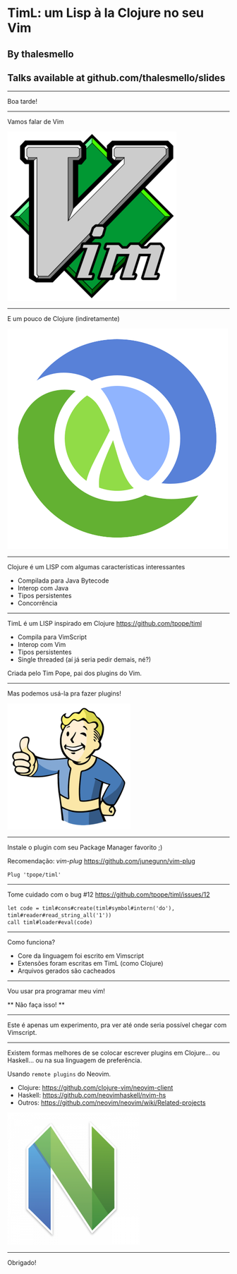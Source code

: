 # TimL: um Lisp à la Clojure no seu Vim

## By thalesmello

## Talks available at github.com/thalesmello/slides

---

Boa tarde!

---

Vamos falar de Vim

![](./vim-logo.png)

---

E um pouco de Clojure (indiretamente)

![](./clojure-logo.png)

---

Clojure é um LISP com algumas características interessantes

- Compilada para Java Bytecode
- Interop com Java
- Tipos persistentes
- Concorrência

---

TimL é um LISP inspirado em Clojure
https://github.com/tpope/timl

- Compila para VimScript
- Interop com Vim
- Tipos persistentes
- Single threaded (aí já seria pedir demais, né?)

Criada pelo Tim Pope, pai dos plugins do Vim.

---

Mas podemos usá-la pra fazer plugins!

![](./vault_boy.png)

---

Instale o plugin com seu Package Manager favorito ;)

Recomendação: *vim-plug*
https://github.com/junegunn/vim-plug

```vim
Plug 'tpope/timl'
```

---

Tome cuidado com o bug #12
https://github.com/tpope/timl/issues/12

```vim
let code = timl#cons#create(timl#symbol#intern('do'), timl#reader#read_string_all('1'))
call timl#loader#eval(code)
```

---

Como funciona?

- Core da linguagem foi escrito em Vimscript
- Extensões foram escritas em TimL (como Clojure)
- Arquivos gerados são cacheados

---

Vou usar pra programar meu vim!

** Não faça isso! **

---

Este é apenas um experimento, pra ver até onde seria
possível chegar com Vimscript.

---

Existem formas melhores de se colocar escrever
plugins em Clojure... ou Haskell... ou na sua
linguagem de preferência.

Usando `remote plugins` do Neovim.

- Clojure: https://github.com/clojure-vim/neovim-client
- Haskell: https://github.com/neovimhaskell/nvim-hs
- Outros: https://github.com/neovim/neovim/wiki/Related-projects

![](./neovim.png)

---

Obrigado!
